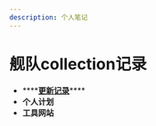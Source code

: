 ```yaml
---
description: 个人笔记
---
```


# 舰队collection记录

* \*\*\*\*[**更新记录**](2021.9.28.md)\*\*\*\*
* **个人计划**
* **工具网站**



